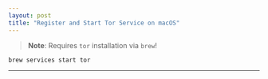 ```yaml
---
layout: post
title: "Register and Start Tor Service on macOS"
---
```


> **Note**: Requires `tor` installation via `brew`!

```bash
brew services start tor
```

---
